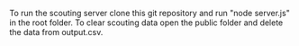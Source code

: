 To run the scouting server clone this git repository and run "node server.js" in the root folder. To clear scouting data open the public folder and delete the data from output.csv.
